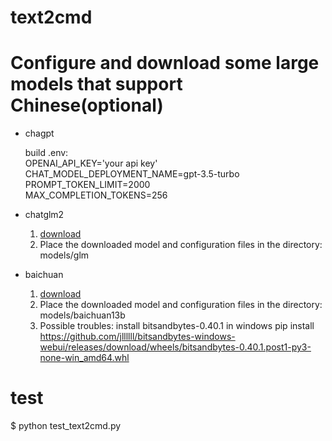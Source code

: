 # text2cmd

# Configure and download some large models that support Chinese(optional)

* chagpt
  
  build .env:  
  OPENAI_API_KEY='your api key'  
  CHAT_MODEL_DEPLOYMENT_NAME=gpt-3.5-turbo  
  PROMPT_TOKEN_LIMIT=2000  
  MAX_COMPLETION_TOKENS=256

* chatglm2
  
  1. [download](https://huggingface.co/THUDM/chatglm2-6b)
  2. Place the downloaded model and configuration files in the directory: models/glm
 
* baichuan

  1. [download](https://huggingface.co/baichuan-inc/Baichuan2-13B-Chat-4bits)
  2.  Place the downloaded model and configuration files in the directory: models/baichuan13b
  3.  Possible troubles: install bitsandbytes-0.40.1 in windows
      pip install https://github.com/jllllll/bitsandbytes-windows-webui/releases/download/wheels/bitsandbytes-0.40.1.post1-py3-none-win_amd64.whl

# test

$ python test_text2cmd.py
  
